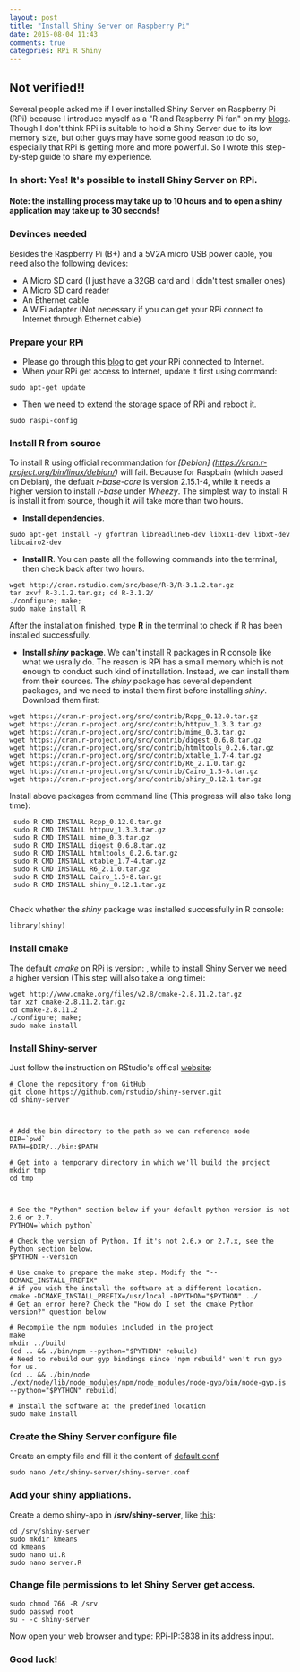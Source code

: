 ```yaml
---
layout: post
title: "Install Shiny Server on Raspberry Pi"
date: 2015-08-04 11:43
comments: true
categories: RPi R Shiny
---
```


## Not verified!!

Several people asked me if I ever installed Shiny Server on Raspberry Pi (RPi) because I introduce myself as a "R and Raspberry Pi fan" on my [blogs](http://withr.me/). Though I don't think RPi is suitable to hold a Shiny Server due to its low memory size, but other guys may have some good reason to do so, especially that RPi is getting more and more powerful. So I wrote this step-by-step guide to share my experience. 



### In short: **Yes!** It's possible to install Shiny Server on RPi. 

#### Note: the installing process may take up to 10 hours and to open a shiny application may take up to 30 seconds!

### Devinces needed
Besides the Raspberry Pi (B+) and a 5V2A micro USB power cable, you need also the following devices: 

  - A Micro SD card (I just have a 32GB card and I didn't test smaller ones)
  - A Micro SD card reader
  - An Ethernet cable
  - A WiFi adapter (Not necessary if you can get your RPi connect to Internet through Ethernet cable)
  
### Prepare your RPi
  - Please go through this [blog](http://withr.me/get-access-to-raspberry-pi-without-screen/) to get your RPi connected to Internet. 
  - When your RPi get access to Internet, update it first using command: 
  
  ```
  sudo apt-get update
  ```
  
  - Then we need to extend the storage space of RPi and reboot it.

  ```
  sudo raspi-config

  ```
  
  
### Install R from source
To install R using official recommandation for *[Debian] (https://cran.r-project.org/bin/linux/debian/)* will fail. Because for Raspbain (which based on Debian), the defualt *r-base-core* is version 2.15.1-4, while it needs a higher version to install *r-base* under *Wheezy*. The simplest way to install R is install it from source, though it will take more than two hours.

 - **Install dependencies**. 
  
  ```
  sudo apt-get install -y gfortran libreadline6-dev libx11-dev libxt-dev libcairo2-dev

  ```
  
 - **Install R**. You can paste all the following commands into the terminal, then check back after two hours.
 
  ```
  wget http://cran.rstudio.com/src/base/R-3/R-3.1.2.tar.gz 
  tar zxvf R-3.1.2.tar.gz; cd R-3.1.2/ 
  ./configure; make; 
  sudo make install R
  
  ```
 After the installation finished, type **R** in the terminal to check if R has been installed successfully.
 

  
  - **Install *shiny* package**.
  We can't install R packages in R console like what we usrally do. The reason is RPi has a small memory which is not enough to conduct such kind of installation. Instead, we can install them from their sources. The *shiny* package has several dependent packages, and we need to install them first before installing *shiny*. Download them first: 
  
  ```
  wget https://cran.r-project.org/src/contrib/Rcpp_0.12.0.tar.gz
  wget https://cran.r-project.org/src/contrib/httpuv_1.3.3.tar.gz
  wget https://cran.r-project.org/src/contrib/mime_0.3.tar.gz
  wget https://cran.r-project.org/src/contrib/digest_0.6.8.tar.gz
  wget https://cran.r-project.org/src/contrib/htmltools_0.2.6.tar.gz
  wget https://cran.r-project.org/src/contrib/xtable_1.7-4.tar.gz
  wget https://cran.r-project.org/src/contrib/R6_2.1.0.tar.gz
  wget https://cran.r-project.org/src/contrib/Cairo_1.5-8.tar.gz
  wget https://cran.r-project.org/src/contrib/shiny_0.12.1.tar.gz
  
  ```
  Install above packages from command line (This progress will also take long time):
  
  ```
   sudo R CMD INSTALL Rcpp_0.12.0.tar.gz
   sudo R CMD INSTALL httpuv_1.3.3.tar.gz
   sudo R CMD INSTALL mime_0.3.tar.gz
   sudo R CMD INSTALL digest_0.6.8.tar.gz
   sudo R CMD INSTALL htmltools_0.2.6.tar.gz
   sudo R CMD INSTALL xtable_1.7-4.tar.gz
   sudo R CMD INSTALL R6_2.1.0.tar.gz
   sudo R CMD INSTALL Cairo_1.5-8.tar.gz
   sudo R CMD INSTALL shiny_0.12.1.tar.gz 
   
  ```
  
  Check whether the *shiny* package was installed successfully in R console: 
  
  ```
  library(shiny)
  ```
  
### Install cmake 

The default *cmake* on RPi is version: , while to install Shiny Server we need a higher version (This step will also take a long time):

```
wget http://www.cmake.org/files/v2.8/cmake-2.8.11.2.tar.gz
tar xzf cmake-2.8.11.2.tar.gz
cd cmake-2.8.11.2
./configure; make; 
sudo make install

```
  
### Install Shiny-server
Just follow the instruction on RStudio's offical [website](https://github.com/rstudio/shiny-server/wiki/Building-Shiny-Server-from-Source): 

```
# Clone the repository from GitHub
git clone https://github.com/rstudio/shiny-server.git
cd shiny-server



# Add the bin directory to the path so we can reference node
DIR=`pwd`
PATH=$DIR/../bin:$PATH

# Get into a temporary directory in which we'll build the project
mkdir tmp
cd tmp



# See the "Python" section below if your default python version is not 2.6 or 2.7. 
PYTHON=`which python`

# Check the version of Python. If it's not 2.6.x or 2.7.x, see the Python section below.
$PYTHON --version

# Use cmake to prepare the make step. Modify the "--DCMAKE_INSTALL_PREFIX"
# if you wish the install the software at a different location.
cmake -DCMAKE_INSTALL_PREFIX=/usr/local -DPYTHON="$PYTHON" ../
# Get an error here? Check the "How do I set the cmake Python version?" question below

# Recompile the npm modules included in the project
make
mkdir ../build
(cd .. && ./bin/npm --python="$PYTHON" rebuild)
# Need to rebuild our gyp bindings since 'npm rebuild' won't run gyp for us.
(cd .. && ./bin/node ./ext/node/lib/node_modules/npm/node_modules/node-gyp/bin/node-gyp.js --python="$PYTHON" rebuild)

# Install the software at the predefined location
sudo make install
```

### Create the Shiny Server configure file

Create an empty file and fill it the content of [default.conf ](https://github.com/rstudio/shiny-server/blob/master/config/default.config)

```
sudo nano /etc/shiny-server/shiny-server.conf

```

### Add your shiny appliations.
Create a demo shiny-app in **/srv/shiny-server**, like [this](http://shiny.rstudio.com/gallery/kmeans-example.html): 
  
```
cd /srv/shiny-server
sudo mkdir kmeans
cd kmeans
sudo nano ui.R
sudo nano server.R

```
### Change file permissions to let Shiny Server get access.


```
sudo chmod 766 -R /srv
sudo passwd root
su - -c shiny-server

```

Now open your web browser and type: RPi-IP:3838 in its address input. 
### Good luck!
  
  
  
  
  
